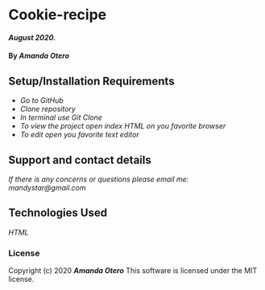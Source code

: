 # Cookie-recipe

#### _August 2020._

#### By _**Amanda Otero**_

## Setup/Installation Requirements

* _Go to GitHub_
* _Clone repository_
* _In terminal use Git Clone_
* _To view the project open index HTML on you favorite browser_
* _To edit open you favorite text editor_

## Support and contact details

_If there is any concerns or questions please email me: mandystar@gmail.com_

## Technologies Used

_HTML_

### License

Copyright (c) 2020 **_Amanda Otero_**
This software is licensed under the MIT license.
